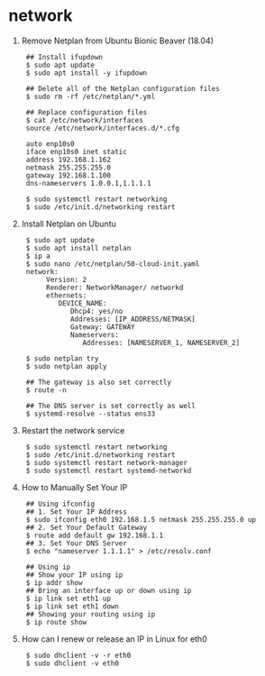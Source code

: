 network
=======

1. Remove Netplan from Ubuntu Bionic Beaver (18.04)
   
        ## Install ifupdown
        $ sudo apt update
        $ sudo apt install -y ifupdown
        
        ## Delete all of the Netplan configuration files
        $ sudo rm -rf /etc/netplan/*.yml
        
        ## Replace configuration files
        $ cat /etc/network/interfaces
        source /etc/network/interfaces.d/*.cfg
        
        auto enp10s0
        iface enp10s0 inet static
        address 192.168.1.162
        netmask 255.255.255.0
        gateway 192.168.1.100
        dns-nameservers 1.0.0.1,1.1.1.1
        
        $ sudo systemctl restart networking
        $ sudo /etc/init.d/networking restart
         
        
2. Install Netplan on Ubuntu

        $ sudo apt update
        $ sudo apt install netplan
        $ ip a
        $ sudo nano /etc/netplan/50-cloud-init.yaml
        network:
             Version: 2
             Renderer: NetworkManager/ networkd
             ethernets:
                DEVICE_NAME:
                   Dhcp4: yes/no
                   Addresses: [IP_ADDRESS/NETMASK]
                   Gateway: GATEWAY
                   Nameservers:
                      Addresses: [NAMESERVER_1, NAMESERVER_2]
        
        $ sudo netplan try
        $ sudo netplan apply
        
        ## The gateway is also set correctly
        $ route -n
        
        ## The DNS server is set correctly as well
        $ systemd-resolve --status ens33
        

3. Restart the network service

        $ sudo systemctl restart networking
        $ sudo /etc/init.d/networking restart
        $ sudo systemctl restart network-manager
        $ sudo systemctl restart systemd-networkd

4. How to Manually Set Your IP

        ## Using ifconfig
        ## 1. Set Your IP Address
        $ sudo ifconfig eth0 192.168.1.5 netmask 255.255.255.0 up
        ## 2. Set Your Default Gateway
        $ route add default gw 192.168.1.1
        ## 3. Set Your DNS Server
        $ echo "nameserver 1.1.1.1" > /etc/resolv.conf
        
        ## Using ip
        ## Show your IP using ip
        $ ip addr show
        ## Bring an interface up or down using ip
        $ ip link set eth1 up
        $ ip link set eth1 down
        ## Showing your routing using ip
        $ ip route show

5. How can I renew or release an IP in Linux for eth0

        $ sudo dhclient -v -r eth0
        $ sudo dhclient -v eth0
